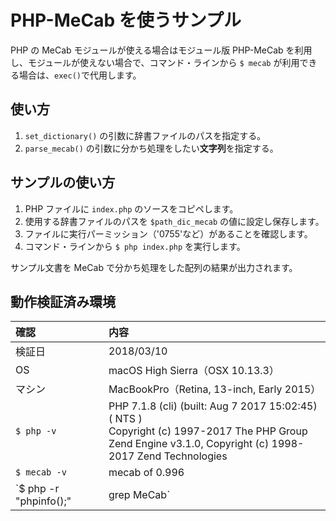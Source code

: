 # PHP-MeCab を使うサンプル

PHP の MeCab モジュールが使える場合はモジュール版 PHP-MeCab を利用し、モジュールが使えない場合で、コマンド・ラインから `$ mecab` が利用できる場合は、`exec()`で代用します。

## 使い方

1. `set_dictionary()` の引数に辞書ファイルのパスを指定する。
1. `parse_mecab()` の引数に分かち処理をしたい**文字列**を指定する。

## サンプルの使い方

1. PHP ファイルに `index.php` のソースをコピペします。
1. 使用する辞書ファイルのパスを `$path_dic_mecab` の値に設定し保存します。
1. ファイルに実行パーミッション（'0755'など）があることを確認します。
1. コマンド・ラインから `$ php index.php` を実行します。

サンプル文書を MeCab で分かち処理をした配列の結果が出力されます。

## 動作検証済み環境

|確認|内容|
|:---|:---|
|検証日|2018/03/10|
|OS|macOS High Sierra（OSX 10.13.3）|
|マシン| MacBookPro（Retina, 13-inch, Early 2015）|
|`$ php -v`|PHP 7.1.8 (cli) (built: Aug  7 2017 15:02:45) ( NTS )<br>Copyright (c) 1997-2017 The PHP Group<br>Zend Engine v3.1.0, Copyright (c) 1998-2017 Zend Technologies|
|`$ mecab -v`|mecab of 0.996|
|`$ php -r "phpinfo();" | grep MeCab`|MeCab Support => enabled<br>MeCab Library => 0.996 => 0.996|

